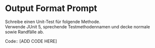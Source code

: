 # Output Format Prompt

Schreibe einen Unit-Test für folgende Methode.  
Verwende JUnit 5, sprechende Testmethodennamen und decke normale sowie Randfälle ab.

Code::
[ADD CODE HERE]